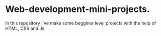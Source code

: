 # Web-development-mini-projects.
In this repository I've make some begginer level projects with the help of HTML, CSS and Js
